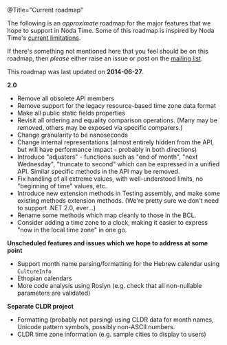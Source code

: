 @Title="Current roadmap"

The following is an _approximate_ roadmap for the major features that
we hope to support in Noda Time.  Some of this roadmap is inspired by
Noda Time's [current limitations][].

[current limitations]: http://nodatime.org/userguide/limitations.html

If there's something not mentioned here that you feel should be on this
roadmap, then *please* either raise an issue or post on the
[mailing list](https://groups.google.com/group/noda-time).

This roadmap was last updated on **2014-06-27**.

**2.0**

- Remove all obsolete API members
- Remove support for the legacy resource-based time zone data format
- Make all public static fields properties
- Revisit all ordering and equality comparison operations. (Many may be removed, others may
  be exposed via specific comparers.)
- Change granularity to be nanoseconds
- Change internal representations (almost entirely hidden from the API, but will have
  performance impact - probably in both directions)
- Introduce "adjusters" - functions such as "end of month", "next Wednesday",
  "truncate to second" which can be expressed in a unified API. Similar specific methods
  in the API may be removed.
- Fix handling of all extreme values, with well-understood limits, no "beginning of time"
  values, etc.
- Introduce new extension methods in Testing assembly, and make some existing methods
  extension methods. (We're pretty sure we don't need to support .NET 2.0, ever...)
- Rename some methods which map cleanly to those in the BCL.
- Consider adding a time zone to a clock, making it easier to express "now in the local time 
  zone" in one go.

**Unscheduled features and issues which we hope to address at some point**

- Support month name parsing/formatting for the Hebrew calendar using `CultureInfo`
- Ethopian calendars
- More code analysis using Roslyn (e.g. check that all non-nullable parameters are validated)

**Separate CLDR project**

- Formatting (probably not parsing) using CLDR data for month names, Unicode pattern symbols, possibly non-ASCII numbers.
- CLDR time zone information (e.g. sample cities to display to users)
